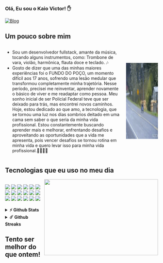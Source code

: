 ### Olá, Eu sou o Kaio Victor! ✋

[![Blog](https://img.shields.io/badge/LinkedIn-0077B5?style=for-the-badge&logo=linkedin&logoColor=white)](https://www.linkedin.com/in/kaio-victor-benicio-da-silva-61bb4a248/)

## Um pouco sobre mim

<div style="display: flex; align-items: center;">
  <div>
    <ul>
      <li>Sou um desenvolvedor fullstack, amante da música, tocando alguns instrumentos, como: Trombone de vara, violão, harmônica, flauta doce e teclado. 🎶</li>
      <li>Gosto de dizer que uma das minhas maiores experiências foi o FUNDO DO POÇO, um momento difícil aos 17 anos, sofrendo uma lesão medular que transformou completamente minha trajetória. Nesse período, precisei me reinventar, aprender novamente o básico de viver e me readaptar como pessoa. Meu sonho inicial de ser Policial Federal teve que ser deixado para trás, mas encontrei novos caminhos. Hoje, estou dedicado ao que amo, a tecnologia, que se tornou uma luz nos dias sombrios deitado em uma cama sem saber o que seria da minha vida profissional. Estou constantemente buscando aprender mais e melhorar, enfrentando desafios e aproveitando as oportunidades que a vida me apresenta, pois vencer desafios se tornou rotina em minha vida e quero levar isso para minha vida profissional.👨‍🦽💨🔱</li>
    </ul>
  </div>

  <div style="margin-left: 20px;">
    <img src="gifs/eukkk.gif" alt="Alt Text" height="250" width="1500">
  </div>
</div>

## Tecnologias que eu uso no meu dia

<img align="right" height="250" width="375" alt="" src="https://raw.githubusercontent.com/iampavangandhi/iampavangandhi/master/gifs/coder.gif" />
<div style="display: inline_block"><br/>
  <!-- Front-end -->
  <img aling="center" src="https://img.shields.io/badge/HTML5-E34F26?style=for-the-badge&logo=html5&logoColor=white"/>
  <img aling="center" src="https://img.shields.io/badge/CSS3-1572B6?style=for-the-badge&logo=css3&logoColor=white"/>
  <img aling="center" src="https://img.shields.io/badge/JavaScript-F7DF1E?style=for-the-badge&logo=javascript&logoColor=black"/>
  <img aling="center" src="https://img.shields.io/badge/React-20232A?style=for-the-badge&logo=react&logoColor=61DAFB"/>
  
  <!-- Back-end -->
  <img aling="center" src="https://img.shields.io/badge/Node.js-43853D?style=for-the-badge&logo=node.js&logoColor=white"/>
  <img aling="center" src="https://img.shields.io/badge/Express.js-404D59?style=for-the-badge"/>
  <img aling="center" src="https://img.shields.io/badge/Nest.js-E0234E?style=for-the-badge&logo=nestjs&logoColor=white"/>

  <!-- Banco de Dados -->
  <img aling="center" src="https://img.shields.io/badge/Prisma-1B222D?style=for-the-badge&logo=prisma&logoColor=white"/>
  <img aling="center" src="https://img.shields.io/badge/TypeScript-3178C6?style=for-the-badge&logo=typescript&logoColor=white"/>
  <img aling="center" src="https://img.shields.io/badge/MongoDB-4EA94B?style=for-the-badge&logo=mongodb&logoColor=white"/>
  <img aling="center" src="https://img.shields.io/badge/PostgreSQL-336791?style=for-the-badge&logo=postgresql&logoColor=white"/>

  <!-- Back-end -->
<img aling="center" src="https://img.shields.io/badge/Node.js-43853D?style=for-the-badge&logo=node.js&logoColor=white"/>
<img aling="center" src="https://img.shields.io/badge/Express.js-404D59?style=for-the-badge"/>
<img aling="center" src="https://img.shields.io/badge/Nest.js-E0234E?style=for-the-badge&logo=nestjs&logoColor=white"/>
<img aling="center" src="https://img.shields.io/badge/Java-ED8B00?style=for-the-badge&logo=openjdk&logoColor=white"/>
<img aling="center" src="https://img.shields.io/badge/Clojure-5881D8?style=for-the-badge&logo=clojure&logoColor=white"/>

<!-- Cloud -->
<img aling="center" src="https://img.shields.io/badge/Amazon_AWS-232F3E?style=for-the-badge&logo=amazonwebservices&logoColor=white"/>

  <!-- Testes -->
  <img aling="center" src="https://img.shields.io/badge/Jest-C21325?style=for-the-badge&logo=jest&logoColor=white"/>
</div><br/>

<details>
  <summary><b>⚡ Github Stats</b></summary>

  <br />
  <img height="180em" src="https://github-readme-stats.vercel.app/api?username=Kess220&show_icons=true&hide_border=true&&count_private=true&include_all_commits=true" />
  <img height="180em" src="https://github-readme-stats.vercel.app/api/top-langs/?username=Kess220&exclude_repo=KNN-Image-Classification&show_icons=true&hide_border=true&layout=compact&langs_count=8"/>
</details>

<details>
  <summary><b>☄️ Github Streaks</b></summary>

  <br />
  <img height="180em" src="https://github-readme-streak-stats.herokuapp.com/?user=iampavangandhi&hide_border=true" />
</details>

## Tento ser melhor do que ontem!

